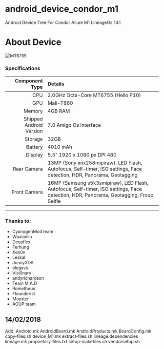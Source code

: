 # android_device_condor_m1
Android Device Tree For Condor Allure M1 LineageOs 14.1

# About Device

![MT6755](http://www.mytek.tn/51239-large_default/smartphone-condor-m1-4g-noir.jpg)

### Specifications

Component Type | Details
-------:|:-------------------------
CPU     | 2.0GHz Octa-Core MT6755 (Helio P10)
GPU     | Mali-T860
Memory  | 4GB RAM
Shipped Android Version | 7.0 Amigo Os Interface
Storage | 32GB
Battery | 4010 mAh
Display | 5.5" 1920 x 1080 px DPI 480
Rear Camera | 13MP (Sony imx258mipiraw), LED Flash, Autofocus, Self-timer, ISO settings, Face detection, HDR, Panorama, Geotagging
Front Camera | 16MP (Samsung  s5k3smipiraw), LED Flash, Autofocus, Self-timer, ISO settings, Face detection, HDR, Panorama, Geotagging, Froup Selfie

---

### Thanks to:
 * CyanogenMod team
 * Wuxianlin
 * Deepflex
 * Ferhung
 * Xen0n
 * Leskal
 * JonnyXDA
 * olegsvs
 * Visi0nary
 * andyrichardson
 * Team M.A.D
 * Rometheus
 * Flounderist
 * Moyster
 * AOUP team

## 14/02/2018
Add:
Android.mk
AndroidBoard.mk
AndroidProducts.mk
BoardConfig.mk
copy-files.sh
device_M1.mk
extract-files.sh
lineage.dependencies
lineage.mk
proprietary-files.txt
setup-makefiles.sh
vendorsetup.sh
